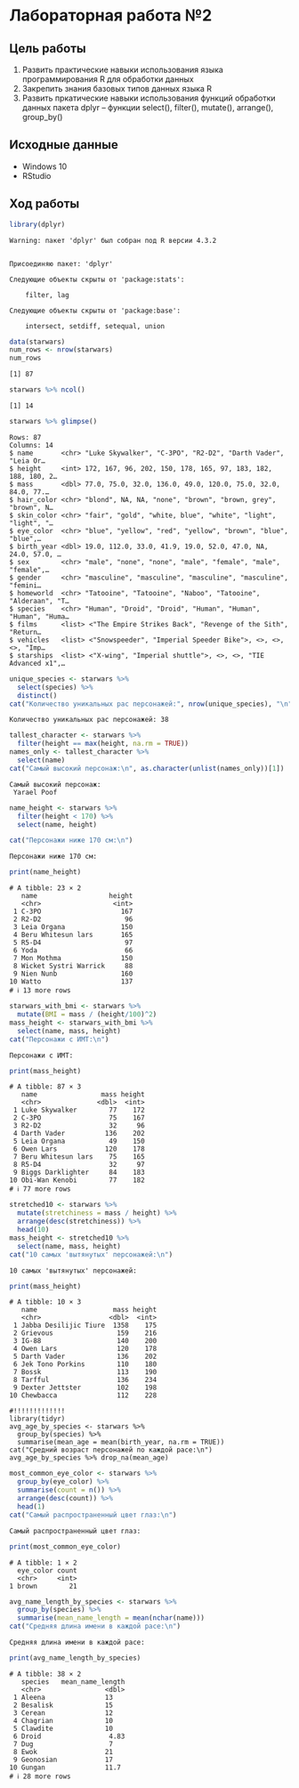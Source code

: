 Лабораторная работа №2
================

## Цель работы

1.  Развить практические навыки использования языка программирования R
    для обработки данных
2.  Закрепить знания базовых типов данных языка R
3.  Развить пркатические навыки использования функций обработки данных
    пакета dplyr – функции select(), filter(), mutate(), arrange(),
    group_by()

## Исходные данные

-   Windows 10
-   RStudio

## Ход работы

``` r
library(dplyr)
```

    Warning: пакет 'dplyr' был собран под R версии 4.3.2


    Присоединяю пакет: 'dplyr'

    Следующие объекты скрыты от 'package:stats':

        filter, lag

    Следующие объекты скрыты от 'package:base':

        intersect, setdiff, setequal, union

``` r
data(starwars)
num_rows <- nrow(starwars)
num_rows
```

    [1] 87

``` r
starwars %>% ncol()
```

    [1] 14

``` r
starwars %>% glimpse()
```

    Rows: 87
    Columns: 14
    $ name       <chr> "Luke Skywalker", "C-3PO", "R2-D2", "Darth Vader", "Leia Or…
    $ height     <int> 172, 167, 96, 202, 150, 178, 165, 97, 183, 182, 188, 180, 2…
    $ mass       <dbl> 77.0, 75.0, 32.0, 136.0, 49.0, 120.0, 75.0, 32.0, 84.0, 77.…
    $ hair_color <chr> "blond", NA, NA, "none", "brown", "brown, grey", "brown", N…
    $ skin_color <chr> "fair", "gold", "white, blue", "white", "light", "light", "…
    $ eye_color  <chr> "blue", "yellow", "red", "yellow", "brown", "blue", "blue",…
    $ birth_year <dbl> 19.0, 112.0, 33.0, 41.9, 19.0, 52.0, 47.0, NA, 24.0, 57.0, …
    $ sex        <chr> "male", "none", "none", "male", "female", "male", "female",…
    $ gender     <chr> "masculine", "masculine", "masculine", "masculine", "femini…
    $ homeworld  <chr> "Tatooine", "Tatooine", "Naboo", "Tatooine", "Alderaan", "T…
    $ species    <chr> "Human", "Droid", "Droid", "Human", "Human", "Human", "Huma…
    $ films      <list> <"The Empire Strikes Back", "Revenge of the Sith", "Return…
    $ vehicles   <list> <"Snowspeeder", "Imperial Speeder Bike">, <>, <>, <>, "Imp…
    $ starships  <list> <"X-wing", "Imperial shuttle">, <>, <>, "TIE Advanced x1",…

``` r
unique_species <- starwars %>%
  select(species) %>%
  distinct()
cat("Количество уникальных рас персонажей:", nrow(unique_species), "\n")
```

    Количество уникальных рас персонажей: 38 

``` r
tallest_character <- starwars %>%
  filter(height == max(height, na.rm = TRUE))
names_only <- tallest_character %>%
  select(name)
cat("Самый высокий персонаж:\n", as.character(unlist(names_only))[1])
```

    Самый высокий персонаж:
     Yarael Poof

``` r
name_height <- starwars %>%
  filter(height < 170) %>%
  select(name, height)

cat("Персонажи ниже 170 см:\n")
```

    Персонажи ниже 170 см:

``` r
print(name_height)
```

    # A tibble: 23 × 2
       name                  height
       <chr>                  <int>
     1 C-3PO                    167
     2 R2-D2                     96
     3 Leia Organa              150
     4 Beru Whitesun lars       165
     5 R5-D4                     97
     6 Yoda                      66
     7 Mon Mothma               150
     8 Wicket Systri Warrick     88
     9 Nien Nunb                160
    10 Watto                    137
    # ℹ 13 more rows

``` r
starwars_with_bmi <- starwars %>%
  mutate(BMI = mass / (height/100)^2)
mass_height <- starwars_with_bmi %>%
  select(name, mass, height)
cat("Персонажи с ИМТ:\n")
```

    Персонажи с ИМТ:

``` r
print(mass_height)
```

    # A tibble: 87 × 3
       name                mass height
       <chr>              <dbl>  <int>
     1 Luke Skywalker        77    172
     2 C-3PO                 75    167
     3 R2-D2                 32     96
     4 Darth Vader          136    202
     5 Leia Organa           49    150
     6 Owen Lars            120    178
     7 Beru Whitesun lars    75    165
     8 R5-D4                 32     97
     9 Biggs Darklighter     84    183
    10 Obi-Wan Kenobi        77    182
    # ℹ 77 more rows

``` r
stretched10 <- starwars %>%
  mutate(stretchiness = mass / height) %>%
  arrange(desc(stretchiness)) %>%
  head(10)
mass_height <- stretched10 %>%
  select(name, mass, height)
cat("10 самых 'вытянутых' персонажей:\n")
```

    10 самых 'вытянутых' персонажей:

``` r
print(mass_height)
```

    # A tibble: 10 × 3
       name                   mass height
       <chr>                 <dbl>  <int>
     1 Jabba Desilijic Tiure  1358    175
     2 Grievous                159    216
     3 IG-88                   140    200
     4 Owen Lars               120    178
     5 Darth Vader             136    202
     6 Jek Tono Porkins        110    180
     7 Bossk                   113    190
     8 Tarfful                 136    234
     9 Dexter Jettster         102    198
    10 Chewbacca               112    228

    #!!!!!!!!!!!!!
    library(tidyr)
    avg_age_by_species <- starwars %>%
      group_by(species) %>%
      summarise(mean_age = mean(birth_year, na.rm = TRUE))
    cat("Средний возраст персонажей по каждой расе:\n")
    avg_age_by_species %>% drop_na(mean_age)

``` r
most_common_eye_color <- starwars %>%
  group_by(eye_color) %>%
  summarise(count = n()) %>%
  arrange(desc(count)) %>%
  head(1)
cat("Самый распространенный цвет глаз:\n")
```

    Самый распространенный цвет глаз:

``` r
print(most_common_eye_color)
```

    # A tibble: 1 × 2
      eye_color count
      <chr>     <int>
    1 brown        21

``` r
avg_name_length_by_species <- starwars %>%
  group_by(species) %>%
  summarise(mean_name_length = mean(nchar(name)))
cat("Средняя длина имени в каждой расе:\n")
```

    Средняя длина имени в каждой расе:

``` r
print(avg_name_length_by_species)
```

    # A tibble: 38 × 2
       species   mean_name_length
       <chr>                <dbl>
     1 Aleena               13   
     2 Besalisk             15   
     3 Cerean               12   
     4 Chagrian             10   
     5 Clawdite             10   
     6 Droid                 4.83
     7 Dug                   7   
     8 Ewok                 21   
     9 Geonosian            17   
    10 Gungan               11.7 
    # ℹ 28 more rows
